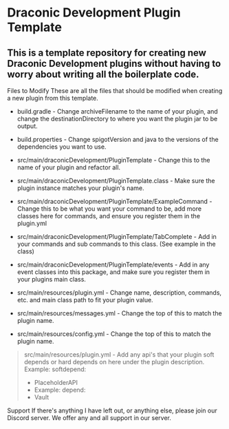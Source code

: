 # Draconic Development Plugin Template
## This is a template repository for creating new Draconic Development plugins without having to worry about writing all the boilerplate code.

Files to Modify
These are all the files that should be modified when creating a new plugin from this template.

- build.gradle - Change archiveFilename to the name of your plugin, and change the destinationDirectory to where you want the plugin jar to be output.

- build.properties - Change spigotVersion and java to the versions of the dependencies you want to use.

- src/main/draconicDevelopment/PluginTemplate - Change this to the name of your plugin and refactor all.

- src/main/draconicDevelopment/PluginTemplate.class - Make sure the plugin instance matches your plugin's name.

- src/main/draconicDevelopment/PluginTemplate/ExampleCommand - Change this to be what you want your command to be, add more classes here for commands, and ensure you register them in the plugin.yml

- src/main/draconicDevelopment/PluginTemplate/TabComplete - Add in your commands and sub commands to this class. (See example in the class)

- src/main/draconicDevelopment/PluginTemplate/events - Add in any event classes into this package, and make sure you register them in your plugins main class.

- src/main/resources/plugin.yml - Change name, description, commands, etc. and main class path to fit your plugin value.

- src/main/resources/messages.yml - Change the top of this to match the plugin name.

- src/main/resources/config.yml - Change the top of this to match the plugin name.

> src/main/resources/plugin.yml - Add any api's that your plugin soft depends or hard depends on here under the plugin description.
> Example:
> softdepend:
> - PlaceholderAPI
> - 
>   Example:
> depend:
> - Vault

Support
If there's anything I have left out, or anything else, please join our Discord server. We offer any and all support in our server.
